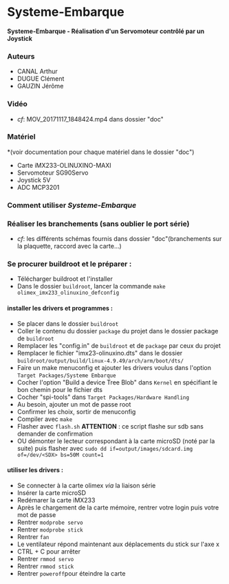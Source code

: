 # Systeme-Embarque

**Systeme-Embarque - Réalisation d'un Servomoteur contrôlé par un Joystick**

### Auteurs
 - CANAL Arthur
 - DUGUE Clément
 - GAUZIN Jérôme

### Vidéo
 - *cf*: MOV_20171117_1848424.mp4 dans dossier "doc"

### Matériel 
*(voir documentation pour chaque matériel dans le dossier "doc")
 - Carte iMX233-OLINUXINO-MAXI
 - Servomoteur SG90Servo
 - Joystick 5V
 - ADC MCP3201


### Comment utiliser *Systeme-Embarque*

### Réaliser les branchements (sans oublier le port série)
 - *cf*: les différents schémas fournis dans dossier "doc"(branchements sur la plaquette, raccord avec la carte...)

### Se procurer buildroot et le préparer :
 - Télécharger buildroot et l'installer
 - Dans le dossier `buildroot`, lancer la commande `make olimex_imx233_olinuxino_defconfig`

#### installer les drivers et programmes :
 - Se placer dans le dossier `buildroot`
 - Coller le contenu du dossier `package` du projet dans le dossier package de `buildroot`
 - Remplacer les "config.in" de `buildroot` et de `package` par ceux du projet
 - Remplacer le fichier "imx23-olinuxino.dts" dans le dossier `buildroot/output/build/linux-4.9.49/arch/arm/boot/dts/`
 - Faire un make menuconfig et ajouter les drivers voulus dans l'option `Target Packages/Systeme Embarque`
 - Cocher l'option "Build a device Tree Blob" dans `Kernel` en spécifiant le bon chemin pour le fichier dts
 - Cocher "spi-tools" dans `Target Packages/Hardware Handling`
 - Au besoin, ajouter un mot de passe root
 - Confirmer les choix, sortir de menuconfig
 - Compiler avec `make`
 - Flasher avec `flash.sh`  **ATTENTION** : ce script flashe sur sdb sans demander de confirmation
 - OU démonter le lecteur correspondant à la carte microSD (noté <SDX> par la suite) puis flasher avec `sudo dd if=output/images/sdcard.img of=/dev/<SDX> bs=50M count=1`

#### utiliser les drivers :
 - Se connecter à la carte olimex *via* la liaison série
 - Insérer la carte microSD
 - Redémarer la carte iMX233
 - Après le chargement de la carte mémoire, rentrer votre login puis votre mot de passe
 - Rentrer `modprobe servo`
 - Rentrer `modprobe stick`
 - Rentrer `fan`
 - Le ventilateur répond maintenant aux déplacements du stick sur l'axe x
 - CTRL + C pour arrêter
 - Rentrer `rmmod servo`
 - Rentrer `rmmod stick`
 - Rentrer `poweroff`pour éteindre la carte

